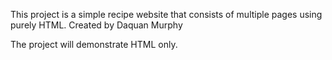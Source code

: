 This project is a simple recipe website that consists of multiple pages using purely HTML. Created by Daquan Murphy

The project will demonstrate HTML only.
